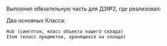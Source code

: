 Выполнил обязательную часть для ДЗ№2, где реализовал:


Два основных Класса:

    Hub (синглтон, класс объекта нашего склада)
    Item (класс предметов, хранящихся на складе)
